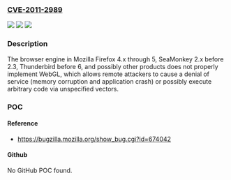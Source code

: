 ### [CVE-2011-2989](https://cve.mitre.org/cgi-bin/cvename.cgi?name=CVE-2011-2989)
![](https://img.shields.io/static/v1?label=Product&message=n%2Fa&color=blue)
![](https://img.shields.io/static/v1?label=Version&message=n%2Fa&color=blue)
![](https://img.shields.io/static/v1?label=Vulnerability&message=n%2Fa&color=brighgreen)

### Description

The browser engine in Mozilla Firefox 4.x through 5, SeaMonkey 2.x before 2.3, Thunderbird before 6, and possibly other products does not properly implement WebGL, which allows remote attackers to cause a denial of service (memory corruption and application crash) or possibly execute arbitrary code via unspecified vectors.

### POC

#### Reference
- https://bugzilla.mozilla.org/show_bug.cgi?id=674042

#### Github
No GitHub POC found.

